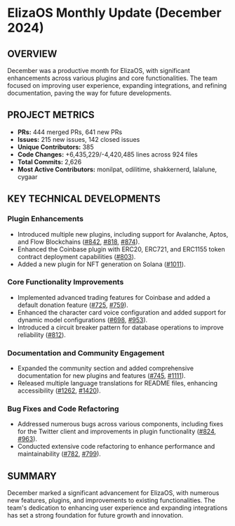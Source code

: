 # ElizaOS Monthly Update (December 2024)

## OVERVIEW 
December was a productive month for ElizaOS, with significant enhancements across various plugins and core functionalities. The team focused on improving user experience, expanding integrations, and refining documentation, paving the way for future developments.

## PROJECT METRICS
- **PRs:** 444 merged PRs, 641 new PRs
- **Issues:** 215 new issues, 142 closed issues
- **Unique Contributors:** 385
- **Code Changes:** +6,435,229/-4,420,485 lines across 924 files
- **Total Commits:** 2,626
- **Most Active Contributors:** monilpat, odilitime, shakkernerd, lalalune, cygaar

## KEY TECHNICAL DEVELOPMENTS

### Plugin Enhancements
- Introduced multiple new plugins, including support for Avalanche, Aptos, and Flow Blockchains ([#842](https://github.com/elizaos/eliza/pull/842), [#818](https://github.com/elizaos/eliza/pull/818), [#874](https://github.com/elizaos/eliza/pull/874)).
- Enhanced the Coinbase plugin with ERC20, ERC721, and ERC1155 token contract deployment capabilities ([#803](https://github.com/elizaos/eliza/pull/803)).
- Added a new plugin for NFT generation on Solana ([#1011](https://github.com/elizaos/eliza/pull/1011)).

### Core Functionality Improvements
- Implemented advanced trading features for Coinbase and added a default donation feature ([#725](https://github.com/elizaos/eliza/pull/725), [#759](https://github.com/elizaos/eliza/pull/759)).
- Enhanced the character card voice configuration and added support for dynamic model configurations ([#698](https://github.com/elizaos/eliza/pull/698), [#953](https://github.com/elizaos/eliza/pull/953)).
- Introduced a circuit breaker pattern for database operations to improve reliability ([#812](https://github.com/elizaos/eliza/pull/812)).

### Documentation and Community Engagement
- Expanded the community section and added comprehensive documentation for new plugins and features ([#745](https://github.com/elizaos/eliza/pull/745), [#1111](https://github.com/elizaos/eliza/pull/1111)).
- Released multiple language translations for README files, enhancing accessibility ([#1262](https://github.com/elizaos/eliza/pull/1262), [#1420](https://github.com/elizaos/eliza/pull/1420)).

### Bug Fixes and Code Refactoring
- Addressed numerous bugs across various components, including fixes for the Twitter client and improvements in plugin functionality ([#824](https://github.com/elizaos/eliza/pull/824), [#963](https://github.com/elizaos/eliza/pull/963)).
- Conducted extensive code refactoring to enhance performance and maintainability ([#782](https://github.com/elizaos/eliza/pull/782), [#799](https://github.com/elizaos/eliza/pull/799)).

## SUMMARY
December marked a significant advancement for ElizaOS, with numerous new features, plugins, and improvements to existing functionalities. The team's dedication to enhancing user experience and expanding integrations has set a strong foundation for future growth and innovation.